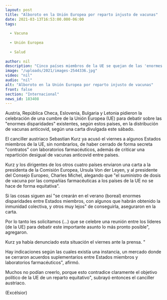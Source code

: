 ```yaml
---
layout: post
title: "Alboroto en la Unión Europea por reparto injusto de vacunas"
date: 2021-03-13T16:53:00.000-06:00
tags:
  
  - Vacuna
  
  - Unión Europea
  
  - Salud
  
author: nil
description: "Cinco países miembros de la UE se quejan de las 'enormes disparidades' en el reparto de vacunas covid y reclaman la celebración de una cumbre interna"
image: "/uploads/2021/images-2544336.jpg"
video: "nil"
audio: "nil"
alt: "Alboroto en la Unión Europea por reparto injusto de vacunas"
front: false
section: "Internacional"
news_id: 183408
---
```


Austria, República Checa, Eslovenia, Bulgaria y Letonia pidieron la celebración de una cumbre de la Unión Europea (UE) para debatir sobre las "enormes disparidades" existentes, según estos países, en la distribución de vacunas anticovid, según una carta divulgada este sábado.

El canciller austriaco Sebastian Kurz ya acusó el viernes a algunos Estados miembros de la UE, sin nombrarlos, de haber cerrado de forma secreta "contratos" con laboratorios farmacéuticos, además de criticar una repartición desigual de vacunas anticovid entre países.

Kurz y los dirigentes de los otros cuatro países enviaron una carta a la presidenta de la Comisión Europea, Ursula Von der Leyen, y al presidente del Consejo Europeo, Charles Michel, alegando que "el suministro de dosis de vacuna por las compañías farmacéuticas a los países de la UE no se hace de forma equitativa".

Si las cosas siguen así "se crearán en el verano (boreal) enormes disparidades entre Estados miembros, con algunos que habrán obtenido la inmunidad colectiva, y otros muy lejos" de conseguirla, aseguraron en la carta.

Por lo tanto les solicitamos (...) que se celebre una reunión entre los líderes (de la UE) para debatir este importante asunto lo más pronto posible", agregaron.

Kurz ya había denunciado esta situación el viernes ante la prensa. "

Hay indicaciones según las cuales existía una instancia, un mercado donde se cerraron acuerdos suplementarios entre Estados miembros y laboratorios farmacéuticos", afirmó.

Muchos no podían creerlo, porque esto contradice claramente el objetivo político de la UE de un reparto equitativo", subrayó entonces el canciller austriaco.

(Excélsior)